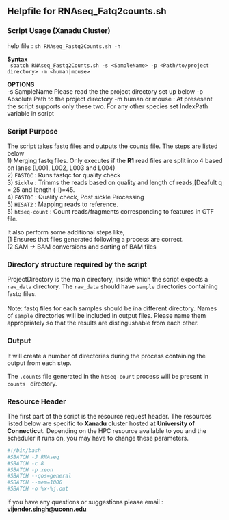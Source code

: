 ## Helpfile for RNAseq_Fatq2counts.sh

### Script Usage (Xanadu Cluster)

help file : `sh RNAseq_Fastq2Counts.sh -h`

**Syntax**<br/>
         ` sbatch RNAseq_Fastq2Counts.sh -s <SampleName> -p <Path/to/project directory> -m <human|mouse>`

**OPTIONS**<br/>
                -s SampleName Please read the the project directory set up below
                -p Absolute Path to the project directory
                -m human or mouse : At presesent the script supports only these two. For any other species set IndexPath variable in script


### Script Purpose
The script takes fastq files and outputs the counts file.  The steps are listed below<br/>
        1) Merging fastq files. Only executes if the **R1** read files are split into 4 based on lanes (L001, L002, L003 and L004)<br/>
        2) `FASTQC` :  Runs fastqc for quality check<br/>
        3) `Sickle` : Trimms the reads based on quality and length of reads,[Deafult q = 25  and length (-l)=45.<br/>
        4) `FASTQC` : Quality check, Post sickle Processing<br/>
        5) `HISAT2` : Mapping reads to reference.<br/>
        5) `htseq-count` : Count reads/fragments corresponding to features in GTF file.<br/>

It also perform some additional steps like,<br/>
        (1 Ensures that files generated following a process are correct.<br/>
        (2 SAM -> BAM conversions and sorting of BAM files<br/>


### Directory structure required by the script

ProjectDirectory is the main directory, inside which the script expects a `raw_data` directory.  The `raw_data` should have `sample` directories containing fastq files.<br/>
<br/>
Note: fastq files for each samples should be ina different directory. Names of `sample` directories will be included in output files.  Please name them appropriately so that the results are  distingushable from each other.<br/>


### Output

It will create a number of directories during the process containing the output from each step.<br/>

The `.counts` file generated in the `htseq-count` process will be present in `counts ` directory.<br/>

### Resource Header

The first part of the script is the resource request header.  The resources listed below are specific to **Xanadu** cluster hosted at **University of Connecticut**.  Depending on the HPC resource available to you and the scheduler it runs on, you may have to change these parameters.

```sh
#!/bin/bash
#SBATCH -J RNAseq
#SBATCH -c 8
#SBATCH -p xeon
#SBATCH --qos=general
#SBATCH --mem=100G
#SBATCH -o %x-%j.out
```

if you have any questions or suggestions please email : **vijender.singh@uconn.edu**
